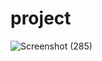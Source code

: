 # project
![Screenshot (285)](https://user-images.githubusercontent.com/103672026/168478894-1819c25d-7edf-41bf-8dfe-fa2095fb31d6.png)
